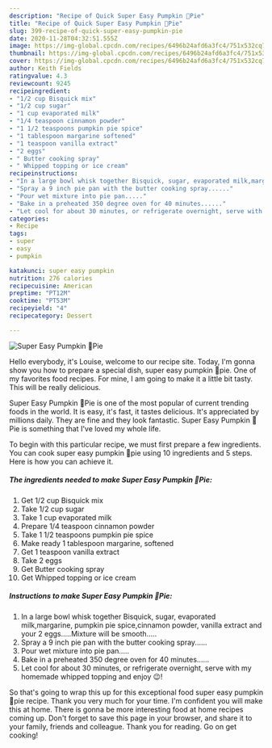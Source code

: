 ```yaml
---
description: "Recipe of Quick Super Easy Pumpkin 🎃Pie"
title: "Recipe of Quick Super Easy Pumpkin 🎃Pie"
slug: 399-recipe-of-quick-super-easy-pumpkin-pie
date: 2020-11-28T04:32:51.555Z
image: https://img-global.cpcdn.com/recipes/6496b24afd6a3fc4/751x532cq70/super-easy-pumpkin-🎃pie-recipe-main-photo.jpg
thumbnail: https://img-global.cpcdn.com/recipes/6496b24afd6a3fc4/751x532cq70/super-easy-pumpkin-🎃pie-recipe-main-photo.jpg
cover: https://img-global.cpcdn.com/recipes/6496b24afd6a3fc4/751x532cq70/super-easy-pumpkin-🎃pie-recipe-main-photo.jpg
author: Keith Fields
ratingvalue: 4.3
reviewcount: 9245
recipeingredient:
- "1/2 cup Bisquick mix"
- "1/2 cup sugar"
- "1 cup evaporated milk"
- "1/4 teaspoon cinnamon powder"
- "1 1/2 teaspoons pumpkin pie spice"
- "1 tablespoon margarine softened"
- "1 teaspoon vanilla extract"
- "2 eggs"
- " Butter cooking spray"
- " Whipped topping or ice cream"
recipeinstructions:
- "In a large bowl whisk together Bisquick, sugar, evaporated milk,margarine, pumpkin pie spice,cinnamon powder, vanilla extract and your 2 eggs.....Mixture will be smooth....."
- "Spray a 9 inch pie pan with the butter cooking spray......"
- "Pour wet mixture into pie pan....."
- "Bake in a preheated 350 degree oven for 40 minutes......"
- "Let cool for about 30 minutes, or refrigerate overnight, serve with my homemade whipped topping and enjoy 😉!"
categories:
- Recipe
tags:
- super
- easy
- pumpkin

katakunci: super easy pumpkin 
nutrition: 276 calories
recipecuisine: American
preptime: "PT12M"
cooktime: "PT53M"
recipeyield: "4"
recipecategory: Dessert

---
```



![Super Easy Pumpkin 🎃Pie](https://img-global.cpcdn.com/recipes/6496b24afd6a3fc4/751x532cq70/super-easy-pumpkin-🎃pie-recipe-main-photo.jpg)

Hello everybody, it's Louise, welcome to our recipe site. Today, I'm gonna show you how to prepare a special dish, super easy pumpkin 🎃pie. One of my favorites food recipes. For mine, I am going to make it a little bit tasty. This will be really delicious.

Super Easy Pumpkin 🎃Pie is one of the most popular of current trending foods in the world. It is easy, it's fast, it tastes delicious. It's appreciated by millions daily. They are fine and they look fantastic. Super Easy Pumpkin 🎃Pie is something that I've loved my whole life.




To begin with this particular recipe, we must first prepare a few ingredients. You can cook super easy pumpkin 🎃pie using 10 ingredients and 5 steps. Here is how you can achieve it.

<!--inarticleads1-->

##### The ingredients needed to make Super Easy Pumpkin 🎃Pie:

1. Get 1/2 cup Bisquick mix
1. Take 1/2 cup sugar
1. Take 1 cup evaporated milk
1. Prepare 1/4 teaspoon cinnamon powder
1. Take 1 1/2 teaspoons pumpkin pie spice
1. Make ready 1 tablespoon margarine, softened
1. Get 1 teaspoon vanilla extract
1. Take 2 eggs
1. Get  Butter cooking spray
1. Get  Whipped topping or ice cream




<!--inarticleads2-->

##### Instructions to make Super Easy Pumpkin 🎃Pie:

1. In a large bowl whisk together Bisquick, sugar, evaporated milk,margarine, pumpkin pie spice,cinnamon powder, vanilla extract and your 2 eggs.....Mixture will be smooth.....
1. Spray a 9 inch pie pan with the butter cooking spray......
1. Pour wet mixture into pie pan.....
1. Bake in a preheated 350 degree oven for 40 minutes......
1. Let cool for about 30 minutes, or refrigerate overnight, serve with my homemade whipped topping and enjoy 😉!




So that's going to wrap this up for this exceptional food super easy pumpkin 🎃pie recipe. Thank you very much for your time. I'm confident you will make this at home. There is gonna be more interesting food at home recipes coming up. Don't forget to save this page in your browser, and share it to your family, friends and colleague. Thank you for reading. Go on get cooking!
